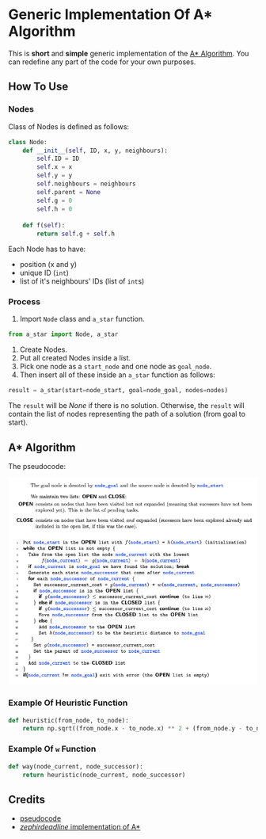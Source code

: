 # Generic Implementation Of A* Algorithm

This is **short** and **simple** generic implementation of the [A* Algorithm](https://en.wikipedia.org/wiki/A*_search_algorithm).
You can redefine any part of the code for your own purposes.

## How To Use

### Nodes

Class of Nodes is defined as follows:

```python
class Node:
    def __init__(self, ID, x, y, neighbours):
        self.ID = ID
        self.x = x
        self.y = y
        self.neighbours = neighbours
        self.parent = None
        self.g = 0
        self.h = 0

    def f(self):
        return self.g + self.h
```

Each Node has to have:

- position (x and y)
- unique ID (`int`)
- list of it's neighbours' IDs (list of `int`s)

### Process

1. Import `Node` class and `a_star` function.
```python
from a_star import Node, a_star
```
1. Create Nodes.
1. Put all created Nodes inside a list.
1. Pick one node as a `start_node` and one node as `goal_node`.
1. Then insert all of these inside an `a_star` function as follows:

```python
result = a_star(start=node_start, goal=node_goal, nodes=nodes)
```

The `result` will be *None* if there is no solution.
Otherwise, the `result` will contain the list of nodes
representing the path of a solution (from goal to start).



## A* Algorithm

The pseudocode:

![A star](static/a_star_pseudocode.png)

### Example Of Heuristic Function

```python
def heuristic(from_node, to_node):
    return np.sqrt((from_node.x - to_node.x) ** 2 + (from_node.y - to_node.y) ** 2)
```

### Example Of `w` Function

```python
def way(node_current, node_successor):
    return heuristic(node_current, node_successor)
```

## Credits

- [pseudocode](https://mat.uab.cat/~alseda/MasterOpt/AStar-Algorithm.pdf)
- [*zephirdeadline* implementation of A*](https://github.com/zephirdeadline/astar_python)

